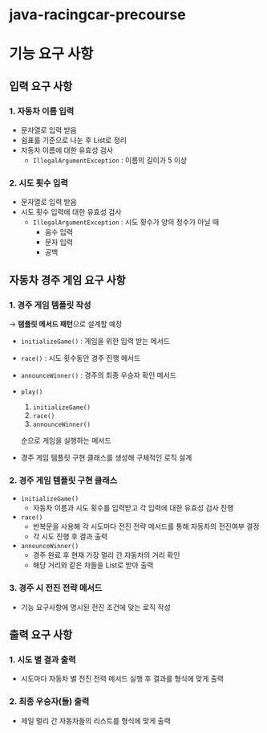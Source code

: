 # java-racingcar-precourse
# **기능 요구 사항**

## 입력 요구 사항

### 1. 자동차 이름 입력

- 문자열로 입력 받음
- 쉼표를 기준으로 나눈 후 List로 정리
- 자동차 이름에 대한 유효성 검사
    - `IllegalArgumentException` : 이름의 길이가 5 이상

### 2. 시도 횟수 입력

- 문자열로 입력 받음
- 시도 횟수 입력에 대한 유효성 검사
    - `IllegalArgumentException` : 시도 횟수가 양의 정수가 아닐 때
        - 음수 입력
        - 문자 입력
        - 공백

## 자동차 경주 게임 요구 사항

### 1. 경주 게임 템플릿 작성

→ **탬플릿 메서드 패턴**으로 설계할 예정

- `initializeGame()` : 게임을 위한 입력 받는 메서드
- `race()` : 시도 횟수동안 경주 진행 메서드
- `announceWinner()` : 경주의 최종 우승자 확인 메서드
- `play()`
    1. `initializeGame()`
    2. `race()`
    3. `announceWinner()`
    
    순으로 게임을 실행하는 메서드
    
- 경주 게임 템플릿 구현 클래스를 생성해 구체적인 로직 설계

### 2. 경주 게임 템플릿 구현 클래스

- `initializeGame()`
    - 자동차 이름과 시도 횟수를 입력받고 각 입력에 대한 유효성 검사 진행
- `race()`
    - 반복문을 사용해 각 시도마다 전진 전략 메서드를 통해 자동차의 전진여부 결정
    - 각 시도 진행 후 결과 출력
- `announceWinner()`
    - 경주 완료 후 현재 가장 멀리 간 자동차의 거리 확인
    - 해당 거리와 같은 차들을 List로 받아 출력

### 3. 경주 시 전진 전략 메서드

- 기능 요구사항에 명시된 전진 조건에 맞는 로직 작성

## 출력 요구 사항

### 1. 시도 별 결과 출력

- 시도마다 자동차 별 전진 전력 메서드 실행 후 결과를 형식에 맞게 출력

### 2. 최종 우승자(들) 출력

- 제일 멀리 간 자동차들의 리스트를 형식에 맞게 출력
